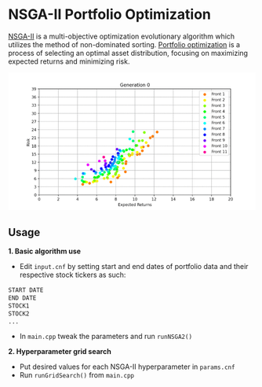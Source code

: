# NSGA-II Portfolio Optimization
[NSGA-II](https://cs.uwlax.edu/~dmathias/cs419/readings/NSGAIIElitistMultiobjectiveGA.pdf) is a multi-objective optimization evolutionary algorithm which utilizes the method of non-dominated sorting. [Portfolio optimization](https://en.wikipedia.org/wiki/Portfolio_optimization) is a process of selecting an optimal asset distribution, focusing on maximizing expected returns and minimizing risk.

![](https://github.com/ln53491/nsga2-portfolio-optimization/blob/main/example/example.gif)

Usage
------------
**1. Basic algorithm use**
  - Edit ```input.cnf``` by setting start and end dates of portfolio data and their respective stock tickers as such:
```
START DATE
END DATE
STOCK1
STOCK2
...
```
  - In ```main.cpp``` tweak the parameters and run ```runNSGA2()```

**2. Hyperparameter grid search**
  - Put desired values for each NSGA-II hyperparameter in ```params.cnf```
  - Run ```runGridSearch()``` from ```main.cpp```
